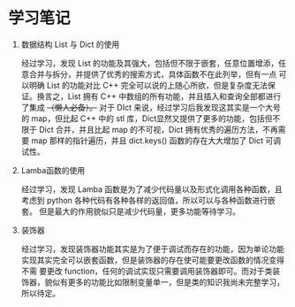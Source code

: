 # 学习笔记

1. 数据结构 List 与 Dict 的使用

   经过学习，发现 List 的功能及其强大，包括但不限于嵌套，任意位置增添，任意合并与拆分，并提供了优秀的搜索方式，具体函数不在此列举，但有一点
   可以明确 List 的功能对比 C++ 完全可以说的上随心所欲，但是复杂度无法保证。换言之，List 拥有 C++ 中数组的所有功能，并且插入和查询全部都进行了集成
   ~~（懒人必备）。~~
   对于 DIct 来说，经过学习后我发现这其实是一个大号的 map，但比起 C++ 中的 stl 库，Dict显然又提供了更多的功能，包括但不限于 Dict 合并，并且比起 map 的不可视，Dict 拥有优秀的遍历方法，不再需要 map 那样的指针遍历，并且  dict.keys()  函数的存在大大增加了 Dict 可调试性。
2. Lamba函数的使用

   经过学习，发现 Lamba 函数是为了减少代码量以及形式化调用各种函数，且考虑到 python 各种代码有各种各样的返回值，所以可以与各种函数进行嵌套。
   但是最大的作用貌似只是减少代码量，更多功能等待学习。
3. 装饰器

   经过学习，发现装饰器功能其实是为了便于调试而存在的功能，因为单论功能实现其实完全可以嵌套函数，但是装饰器的存在使可能要更改函数的情况变得不需
   要更改 function，任何的调试实现只需要调用装饰器即可。而对于类装饰器，貌似有更多的功能比如限制变量单一，但是类的知识我尚未完整学习，所以待定。
